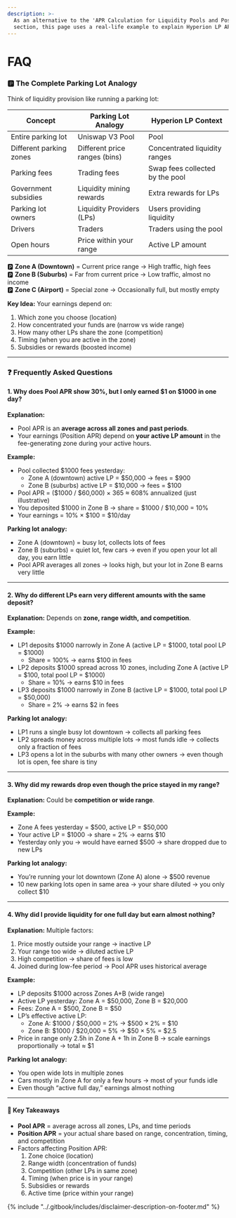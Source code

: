 ```yaml
---
description: >-
  As an alternative to the 'APR Calculation for Liquidity Pools and Positions'
  section, this page uses a real-life example to explain Hyperion LP APR
---
```


# FAQ

### 🅿️ The Complete Parking Lot Analogy

Think of liquidity provision like running a parking lot:

| Concept                 | Parking Lot Analogy           | Hyperion LP Context             |
| ----------------------- | ----------------------------- | ------------------------------- |
| Entire parking lot      | Uniswap V3 Pool               | Pool                            |
| Different parking zones | Different price ranges (bins) | Concentrated liquidity ranges   |
| Parking fees            | Trading fees                  | Swap fees collected by the pool |
| Government subsidies    | Liquidity mining rewards      | Extra rewards for LPs           |
| Parking lot owners      | Liquidity Providers (LPs)     | Users providing liquidity       |
| Drivers                 | Traders                       | Traders using the pool          |
| Open hours              | Price within your range       | Active LP amount                |

🅿️ **Zone A (Downtown)** = Current price range → High traffic, high fees\
🅿️ **Zone B (Suburbs)** = Far from current price → Low traffic, almost no income\
🅿️ **Zone C (Airport)** = Special zone → Occasionally full, but mostly empty



**Key Idea:** Your earnings depend on:

1. Which zone you choose (location)
2. How concentrated your funds are (narrow vs wide range)
3. How many other LPs share the zone (competition)
4. Timing (when you are active in the zone)
5. Subsidies or rewards (boosted income)

***

### ❓ Frequently Asked Questions

#### 1. Why does Pool APR show 30%, but I only earned $1 on $1000 in one day?

**Explanation:**

* Pool APR is an **average across all zones and past periods**.
* Your earnings (Position APR) depend on **your active LP amount** in the fee-generating zone during your active hours.

**Example:**

* Pool collected $1000 fees yesterday:
  * Zone A (downtown) active LP = $50,000 → fees = $900
  * Zone B (suburbs) active LP = $10,000 → fees = $100
* Pool APR = ($1000 / $60,000) × 365 ≈ 608% annualized (just illustrative)
* You deposited $1000 in Zone B → share = $1000 / $10,000 = 10%
* Your earnings = 10% × $100 = $10/day

**Parking lot analogy:**

* Zone A (downtown) = busy lot, collects lots of fees
* Zone B (suburbs) = quiet lot, few cars → even if you open your lot all day, you earn little
* Pool APR averages all zones → looks high, but your lot in Zone B earns very little

***

#### 2. Why do different LPs earn very different amounts with the same deposit?

**Explanation:** Depends on **zone, range width, and competition**.

**Example:**

* LP1 deposits $1000 narrowly in Zone A (active LP = $1000, total pool LP = $1000)
  * Share = 100% → earns $100 in fees
* LP2 deposits $1000 spread across 10 zones, including Zone A (active LP = $100, total pool LP = $1000)
  * Share = 10% → earns $10 in fees
* LP3 deposits $1000 narrowly in Zone B (active LP = $1000, total pool LP = $50,000)
  * Share = 2% → earns $2 in fees

**Parking lot analogy:**

* LP1 runs a single busy lot downtown → collects all parking fees
* LP2 spreads money across multiple lots → most funds idle → collects only a fraction of fees
* LP3 opens a lot in the suburbs with many other owners → even though lot is open, fee share is tiny

***

#### 3. Why did my rewards drop even though the price stayed in my range?

**Explanation:** Could be **competition or wide range**.

**Example:**

* Zone A fees yesterday = $500, active LP = $50,000
* Your active LP = $1000 → share = 2% → earns $10
* Yesterday only you → would have earned $500 → share dropped due to new LPs

**Parking lot analogy:**

* You’re running your lot downtown (Zone A) alone → $500 revenue
* 10 new parking lots open in same area → your share diluted → you only collect $10

***

#### 4. Why did I provide liquidity for one full day but earn almost nothing?

**Explanation:** Multiple factors:

1. Price mostly outside your range → inactive LP
2. Your range too wide → diluted active LP
3. High competition → share of fees is low
4. Joined during low-fee period → Pool APR uses historical average

**Example:**

* LP deposits $1000 across Zones A+B (wide range)
* Active LP yesterday: Zone A = $50,000, Zone B = $20,000
* Fees: Zone A = $500, Zone B = $50
* LP’s effective active LP:
  * Zone A: $1000 / $50,000 = 2% → $500 × 2% = $10
  * Zone B: $1000 / $20,000 = 5% → $50 × 5% = $2.5
* Price in range only 2.5h in Zone A + 1h in Zone B → scale earnings proportionally → total ≈ $1

**Parking lot analogy:**

* You open wide lots in multiple zones
* Cars mostly in Zone A for only a few hours → most of your funds idle
* Even though “active full day,” earnings almost nothing

***

#### 🔑 Key Takeaways

* **Pool APR** = average across all zones, LPs, and time periods
* **Position APR** = your actual share based on range, concentration, timing, and competition
* Factors affecting Position APR:
  1. Zone choice (location)
  2. Range width (concentration of funds)
  3. Competition (other LPs in same zone)
  4. Timing (when price is in your range)
  5. Subsidies or rewards
  6. Active time (price within your range)























{% include "../.gitbook/includes/disclaimer-description-on-footer.md" %}
